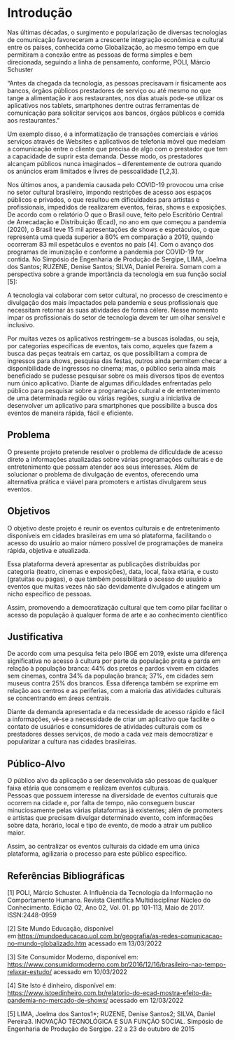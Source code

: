 # Introdução
Nas últimas décadas, o surgimento e popularização de diversas tecnologias de comunicação favoreceram a crescente integração econômica e cultural entre os países, conhecida como Globalização, ao mesmo tempo em que permitiram a conexão entre as pessoas de forma simples e bem direcionada,  seguindo a linha  de pensamento, conforme, POLI, Márcio Schuster  

“Antes da chegada da tecnologia, as pessoas precisavam ir fisicamente aos bancos, órgãos públicos prestadores de serviço ou até mesmo no que tange a alimentação ir aos restaurantes, nos dias atuais pode-se utilizar os aplicativos nos tablets, smartphones dentre outras ferramentas de comunicação para solicitar serviços aos bancos, órgãos públicos e comida aos restaurantes." 

Um exemplo disso, é a informatização de transações comerciais e vários serviços através de Websites e aplicativos de telefonia móvel que medeiam a comunicação entre o cliente que precisa de algo com o prestador que tem a capacidade de suprir esta demanda. Desse modo, os prestadores alcançam públicos nunca imaginados – diferentemente de outrora quando os anúncios eram limitados e livres de pessoalidade [1,2,3].  

 Nos últimos anos, a pandemia causada pelo COVID-19 provocou uma crise no setor cultural brasileiro, impondo restrições de acesso aos espaços públicos e privados, o que resultou em dificuldades para artistas e profissionais, impedidos de realizarem eventos, feiras, shows e exposições. De acordo com o relatório O que o Brasil ouve, feito pelo Escritório Central de Arrecadação e Distribuição (Ecad), no ano em que começou a pandemia (2020), o Brasil teve 15 mil apresentações de shows e espetáculos, o que representa uma queda superior a 80% em comparação a 2019, quando ocorreram 83 mil espetáculos e eventos no país [4]. Com o avanço dos programas de imunização e conforme a pandemia por COVID-19 for contida. No Simpósio de Engenharia de Produção de Sergipe, LIMA, Joelma dos Santos; RUZENE, Denise Santos; SILVA, Daniel Pereira. Somam com a perspectiva sobre a grande importância da tecnologia em sua função social [5]:  

A tecnologia vai colaborar com setor cultural, no processo de crescimento e divulgação dos mais impactados pela pandemia e seus profissionais que necessitam retornar às suas atividades de forma célere.  Nesse momento impar os profissionais do setor de tecnologia devem ter um olhar sensível e inclusivo.   

Por muitas vezes os aplicativos restringem-se a buscas isoladas, ou seja, por categorias específicas de eventos, tais como, aqueles que fazem a busca das peças teatrais em cartaz, os que possibilitam a compra de ingressos para shows, pesquisa das festas, outros ainda permitem checar a disponibilidade de ingressos no cinema; mas, o público seria ainda mais beneficiado se pudesse pesquisar sobre os mais diversos tipos de eventos num único aplicativo. Diante de algumas dificuldades enfrentadas pelo público para pesquisar sobre a programação cultural e de entretenimento de uma determinada região ou várias regiões, surgiu a iniciativa de desenvolver um aplicativo para smartphones que possibilite a busca dos eventos de maneira rápida, fácil e eficiente.  


## Problema
O presente projeto pretende resolver o problema de dificuldade de acesso direto a informações atualizadas sobre várias programações culturais e de entretenimento que possam atender aos seus interesses. Além de solucionar o problema de divulgação de eventos, oferecendo uma alternativa prática e viável para promoters e artistas divulgarem seus eventos.  

## Objetivos
O objetivo deste projeto é reunir os eventos culturais e de entretenimento disponíveis em cidades brasileiras em uma só plataforma, facilitando o acesso do usuário ao maior número possível de programações de maneira rápida, objetiva e atualizada.  

Essa plataforma deverá apresentar as publicações distribuídas por categoria (teatro, cinemas e exposições), data, local, faixa etária, e custo (gratuitas ou pagas), o que também possibilitará o acesso do usuário a eventos que muitas vezes não são devidamente divulgados e atingem um nicho específico de pessoas.  

Assim, promovendo a democratização cultural que tem como pilar facilitar o acesso da população à qualquer forma de arte e ao conhecimento científico

## Justificativa
De acordo com uma pesquisa feita pelo IBGE em 2019, existe uma diferença significativa no acesso à cultura por parte da população preta e parda em relação à população branca: 44% dos pretos e pardos vivem em cidades sem cinemas, contra 34% da população branca; 37%, em cidades sem museus contra 25% dos brancos. Essa diferença também se exprime em relação aos centros e as periferias, com a maioria das atividades culturais se concentrando em áreas centrais.  

Diante da demanda apresentada e da necessidade de acesso rápido e fácil a informações, vê-se a necessidade de criar um aplicativo que facilite o contato de usuários e consumidores de atividades culturais com os prestadores desses serviços, de modo a cada vez mais democratizar e popularizar a cultura nas cidades brasileiras.

## Público-Alvo

O público alvo da aplicação a ser desenvolvida são pessoas de qualquer faixa etária que consomem e realizam eventos culturais.  
Pessoas que possuem interesse na diversidade de eventos culturais que ocorrem na cidade e, por falta de tempo, não conseguem buscar minuciosamente pelas várias plataformas já existentes; além de promoters e artistas que precisam divulgar determinado evento, com informações sobre data, horário, local e tipo de evento, de modo a atrair um publico maior. 
<p> Assim, ao centralizar os eventos culturais da cidade em uma única plataforma, agilizaria o processo para este público específico. 

## Referências Bibliográficas 

[1] POLI, Márcio Schuster. A Influência da Tecnologia da Informação no Comportamento Humano. Revista Científica Multidisciplinar Núcleo do Conhecimento. Edição 02, Ano 02, Vol. 01. pp 101-113, Maio de 2017. ISSN:2448-0959 

[2] Site Mundo Educação, disponível em:<https://mundoeducacao.uol.com.br/geografia/as-redes-comunicacao-no-mundo-globalizado.htm> acessado em 13/03/2022 

  

[3] Site Consumidor Moderno, disponível em: <https://www.consumidormoderno.com.br/2016/12/16/brasileiro-nao-tempo-relaxar-estudo/> acessado em 10/03/2022 

[4] Site Isto é dinheiro, disponível em: https://www.istoedinheiro.com.br/relatorio-do-ecad-mostra-efeito-da-pandemia-no-mercado-de-shows/  acessado em 12/03/2022 

[5] LIMA, Joelma dos Santos1*; RUZENE, Denise Santos2; SILVA, Daniel Pereira3. INOVAÇÃO TECNOLÓGICA E SUA FUNÇÃO SOCIAL. Simpósio de Engenharia de Produção de Sergipe.  22 a 23 de outubro de 2015 
